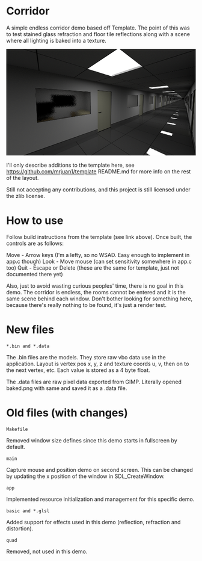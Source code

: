 Corridor
========
A simple endless corridor demo based off Template. The point of this was to test stained glass refraction and floor tile reflections along with a scene where all lighting is baked into a texture.

![alt text](https://github.com/mrjuan1/corridor/raw/master/screenshot.png "Screenshot")

I'll only describe additions to the template here, see https://github.com/mrjuan1/template README.md for more info on the rest of the layout.

Still not accepting any contributions, and this project is still licensed under the zlib license.

How to use
==========
Follow build instructions from the template (see link above). Once built, the controls are as follows:

Move - Arrow keys (I'm a lefty, so no WSAD. Easy enough to implement in app.c though)
Look - Move mouse (can set sensitivity somewhere in app.c too)
Quit - Escape or Delete (these are the same for template, just not documented there yet)

Also, just to avoid wasting curious peoples' time, there is no goal in this demo. The corridor is endless, the rooms cannot be entered and it is the same scene behind each window. Don't bother looking for something here, because there's really nothing to be found, it's just a render test.

New files
=========
```
*.bin and *.data
```
The .bin files are the models. They store raw vbo data use in the application. Layout is vertex pos x, y, z and texture coords u, v, then on to the next vertex, etc. Each value is stored as a 4 byte float.

The .data files are raw pixel data exported from GIMP. Literally opened baked.png with same and saved it as a .data file.

Old files (with changes)
========================
```
Makefile
```
Removed window size defines since this demo starts in fullscreen by default.

```
main
```
Capture mouse and position demo on second screen. This can be changed by updating the x position of the window in SDL_CreateWindow.

```
app
```
Implemented resource initialization and management for this specific demo.

```
basic and *.glsl
```
Added support for effects used in this demo (reflection, refraction and distortion).

```
quad
```
Removed, not used in this demo.
